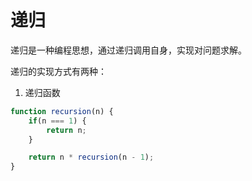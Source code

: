 # 递归

递归是一种编程思想，通过递归调用自身，实现对问题求解。

递归的实现方式有两种：
1. 递归函数
```js
function recursion(n) {
    if(n === 1) {
        return n;
    }

    return n * recursion(n - 1);
}
```